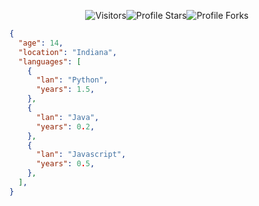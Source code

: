 <p align="center"><img src="https://gpvc.arturio.dev/Astetzel" alt="Visitors"></a><img src="https://img.shields.io/badge/dynamic/json?&label=Total%20Stars&color=bb2527&style=flat&style=for-the-badge&query=%24.stars&url=https://api.github-star-counter.workers.dev/user/Astetzel" alt="Profile Stars"></a><img src="https://img.shields.io/badge/dynamic/json?&label=Total%20Forks&color=44dad8&style=flat&style=for-the-badge&query=%24.forks&url=https://api.github-star-counter.workers.dev/user/Astetzel" alt="Profile Forks"></a></p>

```json
{
  "age": 14,
  "location": "Indiana",
  "languages": [
    {
      "lan": "Python",
      "years": 1.5,
    },
    {
      "lan": "Java",
      "years": 0.2,
    },
    {
      "lan": "Javascript",
      "years": 0.5,
    },
  ],
}
```
